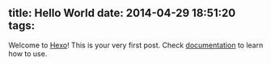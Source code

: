 title: Hello World
date: 2014-04-29 18:51:20
tags:
---

Welcome to [Hexo](http://hexo.io)! This is your very first post. Check [documentation](http://hexo.io/docs) to learn how to use.